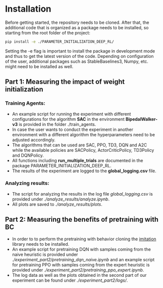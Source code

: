 # Installation
Before getting started, the repository needs to be cloned. After that, the additional code that is organized as a package needs to be installed, so starting from the root folder of the project:
```sh
pip install -e ./PARAMETER_INITIALIZATION_DEEP_RL/
```
Setting the -e flag is important to install the package in development mode and thus to get the latest version of the code. Depending on configuration of the user, additional packages such as StableBaselines3, Numpy, etc. might need to be installed as well.

## Part 1: Measuring the impact of weight initialization
### Training Agents:
- An example script for running the experiment with different configurations for the algorithm **SAC** in the environment **BipedalWalker-v3** is provided in the folder ./train_agents. 
- In case the user wants to conduct the experiment in another environment with a different algorithm the hyperparameters need to be adjusted accordingly.
- The algorithms that can be used are SAC, PPO, TD3, DQN and A2C while the available policies are SACPolicy, ActorCriticPolicy, TD3Policy and DQNPolicy.
- All functions including **run_multiple_trials** are documented in the package PARAMETER_INITIALIZATION_DEEP_RL.
- The results of the experiment are logged to the **global_logging.csv** file.

### Analyzing results:
- The script for analyzing the results in the log file *global_logging.csv* is provided under *./analyze_results/analyze.ipynb*.
- All plots are saved to *./analyze_results/plots*.


## Part 2: Measuring the benefits of pretraining with BC
- In order to to perform the pretraining with behavior cloning the [imitation](https://github.com/HumanCompatibleAI/imitation) library needs to be installed.
- An example script for pretraining DQN with samples coming from the naive heuristic is provided under *./experiment_part2/pretraining_dqn_naive.ipynb* and an example script for pretraining PPO with samples coming from the expert heuristic is provided under *./experiment_part2/pretraining_ppo_expert.ipynb*.
- The log data as well as the plots obtained in the second part of our experiment can be found under *./experiment_part2/logs/*.